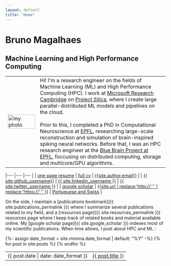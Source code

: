 ```yaml
---
layout: default
title: "Home"
---
```


<h1 class="post-title p-name" itemprop="name headline">Bruno Magalhaes</h1>

## Machine Learning and High Performance Computing

<table style='table-layout:fixed; border:none; border-collapse:collapse; cellspacing:0; cellpadding:0'>
<tr><td width="20%" style='border:none'>
<img src="{{site.photo}}" alt="my photo" width="100%" height="100%"/>
</td><td style="border:none">
Hi! I'm a research engineer on the fields of Machine Learning (ML) and High Performance Computing (HPC). I work at <a href="https://www.microsoft.com/en-us/research/lab/microsoft-research-cambridge/">Microsoft Research Cambridge</a> on <a href="https://www.microsoft.com/en-us/research/project/project-silica/">Project Silica</a>, where I create large parallel-distributed ML models and pipelines on the cloud. <br/><br/>Prior to this, I completed a PhD in Computational Neuroscience at <a href="https://www.epfl.ch/en/">EPFL</a>, researching large-scale reconstruction and simulation of brain-inspired spiking neural networks. Before that, I was an HPC research engineer at the <a href="https://www.epfl.ch/research/domains/bluebrain/">Blue Brain Project at EPFL</a>, foccusing on distributed computing, storage and multicore/GPU algorithms.
</td></tr></table> 

|--- |--- |--- |
| <a href="{{site.resume}}"><i class="far fa-file"></i> one page resume</a> | <a href="{{site.cv}}"><i class="far fa-file"></i> full cv</a> | <a href="mailto:{{ site.author.email }}?subject=Hello"><i class="far fa-envelope" title="Email"></i> {{site.author.email}}</a> |
| <a href="https://github.com/{{ site.github_username }}"><i class="fab fa-fw fa-github" ></i> {{ site.github_username}}</a> | <a href="https://www.linkedin.com/in/{{ site.linkedin_username }}"> <i class="fab fa-linkedin" ></i> {{ site.linkedin_username }}</a> | <a href="https://twitter.com/{{ site.twitter_username }}"> <i class="fab fa-fw fa-twitter" ></i> {{ site.twitter_username }}</a> |
| <a href="{{ site.google_scholar }}"> <i class="ai ai-google-scholar ai-1x" title="Google Scholar"></i> google scholar</a> | <a href="{{ site.url }}"><i class="fas fa-mouse-pointer"></i> {{site.url | replace:'http://','' | replace:'https://','' }}</a> | <a href="#"> <i class="fas fa-passport" title="Nationality"></i> Portuguese and Swiss</a> |

On the side, I maintain a [publications bookmark]({{ site.publications_permalink }}) where I summarize several publications related to my field, and a [resources page]({{ site.resources_permalink }}) resources page where I keep track of related books and material available online. My [google scholar page]({{ site.google_scholar }}) indexes most of my scientific publications. When time allows, I post about HPC and ML :

<table style='border:none; border-collapse:collapse; cellspacing:0; cellpadding:0'>
{%- assign date_format = site.minima.date_format | default: "%Y" -%}
{% for post in site.posts %}
<tr>
<td class="align-top" style="border:none">
{{ post.date | date: date_format }}
</td>
<td class="align-top" style="border:none">
<a href="{{ post.url }}">{{ post.title }}</a>
</td>
</tr>
{% endfor %}
</table>

